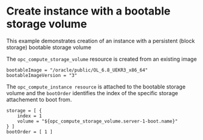 Create instance with a bootable storage volume
==============================================

This example demonstrates creation of an instance with a persistent (block storage) bootable storage volume

The `opc_compute_storage_volume` resource is created from an existing image

```
bootableImage = "/oracle/public/OL_6.8_UEKR3_x86_64"
bootableImageVersion = "3"
```

The `opc_compute_instance resource` is attached to the bootable storage volume and the `bootOrder` identifies the index of the specific storage attachement to boot from.

```
storage = [ {
	index = 1
	volume = "${opc_compute_storage_volume.server-1-boot.name}"
} ]
bootOrder = [ 1 ]
```
